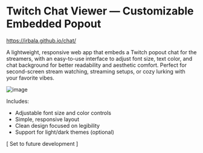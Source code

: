# Twitch Chat Viewer — Customizable Embedded Popout

https://irbala.github.io/chat/

A lightweight, responsive web app that embeds a Twitch popout chat for the streamers, with an easy-to-use interface to adjust font size, text color, and chat background for better readability and aesthetic comfort. Perfect for second-screen stream watching, streaming setups, or cozy lurking with your favorite vibes.

![image](https://github.com/user-attachments/assets/ddc0999a-4f9d-4a02-bb63-cf5a2789afde)

Includes:
- Adjustable font size and color controls
- Simple, responsive layout
- Clean design focused on legibility
- Support for light/dark themes (optional)

[ Set to future development ]
